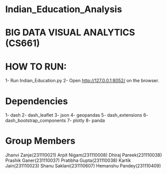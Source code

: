 # Indian_Education_Analysis

# BIG DATA VISUAL ANALYTICS (CS661)

# HOW TO RUN:
1- Run Indian_Education.py
2- Open http://127.0.0.1:8052/ on the browser.

# Dependencies
1- dash
2- dash_leaflet
3- json
4- geopandas
5- dash_extensions
6- dash_bootstrap_components
7- plotly
8- panda

# Group Members

Jhanvi Zanje(231110021)
Arpit Nigam(231110008)
Dhiraj Pareek(231110038)
Prashik Ganer(231110037)
Pratibha Gupta(231110038)
Kartik Jain(231110023)
Shanu Saklani(231110607)
Hemanshu Pandey(231110409)
